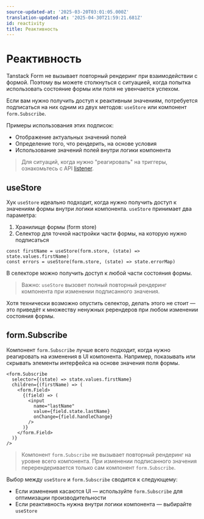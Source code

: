 ```yaml
---
source-updated-at: '2025-03-20T03:01:05.000Z'
translation-updated-at: '2025-04-30T21:59:21.681Z'
id: reactivity
title: Реактивность
---
```


# Реактивность

Tanstack Form не вызывает повторный рендеринг при взаимодействии с формой. Поэтому вы можете столкнуться с ситуацией, когда попытка использовать состояние формы или поля не увенчается успехом.

Если вам нужно получить доступ к реактивным значениям, потребуется подписаться на них одним из двух методов: `useStore` или компонент `form.Subscribe`.

Примеры использования этих подписок:

- Отображение актуальных значений полей
- Определение того, что рендерить, на основе условия
- Использование значений полей внутри логики компонента

> Для ситуаций, когда нужно "реагировать" на триггеры, ознакомьтесь с API [listener](./listeners.md).

## useStore

Хук `useStore` идеально подходит, когда нужно получить доступ к значениям формы внутри логики компонента. `useStore` принимает два параметра:

1. Хранилище формы (form store)
2. Селектор для точной настройки части формы, на которую нужно подписаться

```tsx
const firstName = useStore(form.store, (state) => state.values.firstName)
const errors = useStore(form.store, (state) => state.errorMap)
```

В селекторе можно получить доступ к любой части состояния формы.

> Важно: `useStore` вызовет полный повторный рендеринг компонента при изменении подписанного значения.

Хотя технически возможно опустить селектор, делать этого не стоит — это приведёт к множеству ненужных ререндеров при любом изменении состояния формы.

## form.Subscribe

Компонент `form.Subscribe` лучше всего подходит, когда нужно реагировать на изменения в UI компонента. Например, показывать или скрывать элементы интерфейса на основе значения поля формы.

```tsx
<form.Subscribe
  selector={(state) => state.values.firstName}
  children={(firstName) => (
    <form.Field>
      {(field) => (
        <input
          name="lastName"
          value={field.state.lastName}
          onChange={field.handleChange}
        />
      )}
    </form.Field>
  )}
/>
```

> Компонент `form.Subscribe` не вызывает повторный рендеринг на уровне всего компонента. При изменении подписанного значения перерендеривается только сам компонент `form.Subscribe`.

Выбор между `useStore` и `form.Subscribe` сводится к следующему:

- Если изменения касаются UI — используйте `form.Subscribe` для оптимизации производительности
- Если реактивность нужна внутри логики компонента — выбирайте `useStore`
